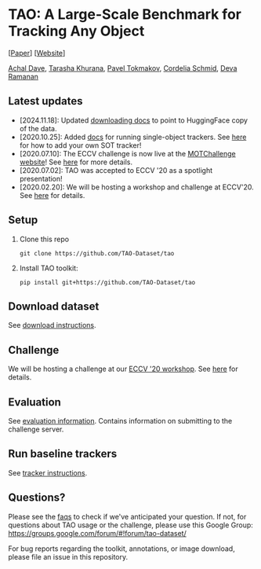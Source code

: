 # TAO: A Large-Scale Benchmark for Tracking Any Object

[[Paper](https://arxiv.org/abs/2005.10356)] [[Website](http://taodataset.org)]

[Achal Dave](http://www.achaldave.com/), [Tarasha Khurana](http://www.cs.cmu.edu/~tkhurana/), [Pavel Tokmakov](https://pvtokmakov.github.io/home/), [Cordelia Schmid](https://thoth.inrialpes.fr/~schmid/), [Deva Ramanan](http://www.cs.cmu.edu/~deva/)

## Latest updates

- \[2024.11.18\]: Updated [downloading docs](https://github.com/TAO-Dataset/tao/blob/master/docs/download.md) to point to HuggingFace copy of the data.
- \[2020.10.25\]: Added [docs](https://github.com/TAO-Dataset/tao/blob/master/docs/trackers.md#single-object-trackers) for running single-object trackers. See [here](https://github.com/TAO-Dataset/tao/issues/23#issuecomment-716068985) for how to add your own SOT tracker!
- \[2020.07.10\]: The ECCV challenge is now live at the
  [MOTChallenge website](https://motchallenge.net/results/TAO_Challenge/)!
  See [here](docs/challenge.md) for more details.
- \[2020.07.02\]: TAO was accepted to ECCV '20 as a spotlight presentation!
- \[2020.02.20\]: We will be hosting a workshop and challenge at ECCV'20. See [here](http://taodataset.org/workshop/) for details.

## Setup

1. Clone this repo
    ```
    git clone https://github.com/TAO-Dataset/tao
    ```
1. Install TAO toolkit:
    ```
    pip install git+https://github.com/TAO-Dataset/tao
    ```

## Download dataset

See [download instructions](./docs/download.md).

## Challenge

We will be hosting a challenge at our
[ECCV '20 workshop](taodataset.org/workshop/). See [here](docs/challenge.md) for details.

## Evaluation

See [evaluation information](./docs/evaluation.md). Contains information on submitting to the challenge server.

## Run baseline trackers

See [tracker instructions](./docs/trackers.md).

## Questions?

Please see the [faqs](./docs/faqs.md) to check if we've anticipated your
question. If not, for questions about TAO usage or the challenge, please use
this Google Group: https://groups.google.com/forum/#!forum/tao-dataset/

For bug reports regarding the toolkit, annotations, or image download, please
file an issue in this repository.

